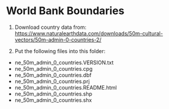 # World Bank Boundaries

1. Download country data from:
https://www.naturalearthdata.com/downloads/50m-cultural-vectors/50m-admin-0-countries-2/

2. Put the following files into this folder:
* ne_50m_admin_0_countries.VERSION.txt* ne_50m_admin_0_countries.cpg* ne_50m_admin_0_countries.dbf* ne_50m_admin_0_countries.prj* ne_50m_admin_0_countries.README.html* ne_50m_admin_0_countries.shp* ne_50m_admin_0_countries.shx